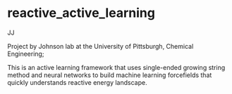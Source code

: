 # reactive_active_learning

JJ

Project by Johnson lab at the University of Pittsburgh, Chemical Engineering;

This is an active learning framework that uses single-ended growing string method and neural networks to build machine learning forcefields that quickly understands reactive energy landscape.
